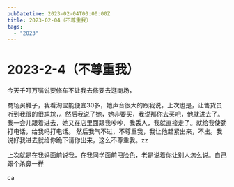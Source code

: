 ```yaml
---
pubDatetime: 2023-02-04T00:00:00Z
title: 2023-02-04（不尊重我）
tags:
  - "2023"
---
```


# 2023-2-4（不尊重我）

今天千叮万嘱说要修车不让我去修要去逛商场，

商场买鞋子，我看淘宝能便宜30多，她声音很大的跟我说，上次也是，让售货员听到我很的很尴尬，。然后我说了她，她非要买，我说那你去买吧，他就进去了。我一会儿跟着进去，她又在店里面跟我吵吵，我丢人，我就直接走了。就给我使劲打电话，给我吗打电话。
然后我气不过，不尊重我，我让他赶紧出来，不出。我说好我进去就给你跪下请你出来，这么不尊重我。zz

上次就是在我妈面前说我，在我同学面前甩脸色，老是说着你让别人怎么说。自己跟个杀鼻一样

ca



